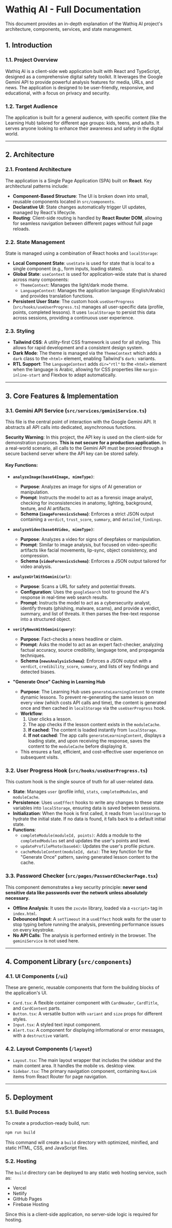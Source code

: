 
# Wathiq AI - Full Documentation

This document provides an in-depth explanation of the Wathiq AI project's architecture, components, services, and state management.

## 1. Introduction

### 1.1. Project Overview

Wathiq AI is a client-side web application built with React and TypeScript, designed as a comprehensive digital safety toolkit. It leverages the Google Gemini API to provide powerful analysis features for media, URLs, and news. The application is designed to be user-friendly, responsive, and educational, with a focus on privacy and security.

### 1.2. Target Audience

The application is built for a general audience, with specific content (like the Learning Hub) tailored for different age groups: kids, teens, and adults. It serves anyone looking to enhance their awareness and safety in the digital world.

---

## 2. Architecture

### 2.1. Frontend Architecture

The application is a Single Page Application (SPA) built on **React**. Key architectural patterns include:

-   **Component-Based Structure**: The UI is broken down into small, reusable components located in `src/components`.
-   **Declarative UI**: State changes automatically trigger UI updates, managed by React's lifecycle.
-   **Routing**: Client-side routing is handled by **React Router DOM**, allowing for seamless navigation between different pages without full page reloads.

### 2.2. State Management

State is managed using a combination of React hooks and `localStorage`:

-   **Local Component State**: `useState` is used for state that is local to a single component (e.g., form inputs, loading states).
-   **Global State**: `useContext` is used for application-wide state that is shared across many components:
    -   `ThemeContext`: Manages the light/dark mode theme.
    -   `LanguageContext`: Manages the application language (English/Arabic) and provides translation functions.
-   **Persistent User State**: The custom hook `useUserProgress` (`src/hooks/useUserProgress.ts`) manages all user-specific data (profile, points, completed lessons). It uses `localStorage` to persist this data across sessions, providing a continuous user experience.

### 2.3. Styling

-   **Tailwind CSS**: A utility-first CSS framework is used for all styling. This allows for rapid development and a consistent design system.
-   **Dark Mode**: The theme is managed via the `ThemeContext` which adds a `dark` class to the `<html>` element, enabling Tailwind's `dark:` variants.
-   **RTL Support**: The `LanguageContext` adds `dir="rtl"` to the `<html>` element when the language is Arabic, allowing for CSS properties like `margin-inline-start` and Flexbox to adapt automatically.

---

## 3. Core Features & Implementation

### 3.1. Gemini API Service (`src/services/geminiService.ts`)

This file is the central point of interaction with the Google Gemini API. It abstracts all API calls into dedicated, asynchronous functions.

**Security Warning**: In this project, the API key is used on the client-side for demonstration purposes. **This is not secure for a production application.** In a real-world scenario, all calls to the Gemini API must be proxied through a secure backend server where the API key can be stored safely.

#### Key Functions:

-   **`analyzeImage(base64Image, mimeType)`**:
    -   **Purpose**: Analyzes an image for signs of AI generation or manipulation.
    -   **Prompt**: Instructs the model to act as a forensic image analyst, checking for inconsistencies in anatomy, lighting, background, texture, and AI artifacts.
    -   **Schema (`imageForensicsSchema`)**: Enforces a strict JSON output containing a `verdict`, `trust_score`, `summary`, and `detailed_findings`.

-   **`analyzeVideo(base64Video, mimeType)`**:
    -   **Purpose**: Analyzes a video for signs of deepfakes or manipulation.
    -   **Prompt**: Similar to image analysis, but focused on video-specific artifacts like facial movements, lip-sync, object consistency, and compression.
    -   **Schema (`videoForensicsSchema`)**: Enforces a JSON output tailored for video analysis.

-   **`analyzeUrlWithGemini(url)`**:
    -   **Purpose**: Scans a URL for safety and potential threats.
    -   **Configuration**: Uses the `googleSearch` tool to ground the AI's response in real-time web search results.
    -   **Prompt**: Instructs the model to act as a cybersecurity analyst, identify threats (phishing, malware, scams), and provide a verdict, summary, and list of threats. It then parses the free-text response into a structured object.

-   **`verifyNewsWithGemini(query)`**:
    -   **Purpose**: Fact-checks a news headline or claim.
    -   **Prompt**: Asks the model to act as an expert fact-checker, analyzing factual accuracy, source credibility, language tone, and propaganda techniques.
    -   **Schema (`newsAnalysisSchema`)**: Enforces a JSON output with a `verdict`, `credibility_score`, `summary`, and lists of key findings and detected biases.

-   **"Generate Once" Caching in Learning Hub**
    -   **Purpose**: The Learning Hub uses `generateLearningContent` to create dynamic lessons. To prevent re-generating the same lesson on every view (which costs API calls and time), the content is generated once and then cached in `localStorage` via the `useUserProgress` hook.
    -   **Workflow**:
        1. User clicks a lesson.
        2. The app checks if the lesson content exists in the `moduleCache`.
        3. **If cached**: The content is loaded instantly from `localStorage`.
        4. **If not cached**: The app calls `generateLearningContent`, displays a loading state, and upon receiving the response, saves the content to the `moduleCache` before displaying it.
    -   This ensures a fast, efficient, and cost-effective user experience on subsequent visits.

### 3.2. User Progress Hook (`src/hooks/useUserProgress.ts`)

This custom hook is the single source of truth for all user-related data.

-   **State**: Manages `user` (profile info), `stats`, `completedModules`, and `moduleCache`.
-   **Persistence**: Uses `useEffect` hooks to write any changes to these state variables into `localStorage`, ensuring data is saved between sessions.
-   **Initialization**: When the hook is first called, it reads from `localStorage` to hydrate the initial state. If no data is found, it falls back to a default initial state.
-   **Functions**:
    -   `completeModule(moduleId, points)`: Adds a module to the `completedModules` set and updates the user's points and level.
    -   `updateProfilePhoto(base64)`: Updates the user's profile picture.
    -   `cacheModuleContent(moduleId, data)`: The key function for the "Generate Once" pattern, saving generated lesson content to the cache.

### 3.3. Password Checker (`src/pages/PasswordCheckerPage.tsx`)

This component demonstrates a key security principle: **never send sensitive data like passwords over the network unless absolutely necessary.**

-   **Offline Analysis**: It uses the `zxcvbn` library, loaded via a `<script>` tag in `index.html`.
-   **Debounced Input**: A `setTimeout` in a `useEffect` hook waits for the user to stop typing before running the analysis, preventing performance issues on every keystroke.
-   **No API Calls**: The analysis is performed entirely in the browser. The `geminiService` is not used here.

---

## 4. Component Library (`src/components`)

### 4.1. UI Components (`/ui`)

These are generic, reusable components that form the building blocks of the application's UI.

-   `Card.tsx`: A flexible container component with `CardHeader`, `CardTitle`, and `CardContent` parts.
-   `Button.tsx`: A versatile button with `variant` and `size` props for different styles.
-   `Input.tsx`: A styled text input component.
-   `Alert.tsx`: A component for displaying informational or error messages, with a `destructive` variant.

### 4.2. Layout Components (`/layout`)

-   `Layout.tsx`: The main layout wrapper that includes the sidebar and the main content area. It handles the mobile vs. desktop view.
-   `Sidebar.tsx`: The primary navigation component, containing `NavLink` items from React Router for page navigation.

---

## 5. Deployment

### 5.1. Build Process

To create a production-ready build, run:
```bash
npm run build
```
This command will create a `build` directory with optimized, minified, and static HTML, CSS, and JavaScript files.

### 5.2. Hosting

The `build` directory can be deployed to any static web hosting service, such as:

-   Vercel
-   Netlify
-   GitHub Pages
-   Firebase Hosting

Since this is a client-side application, no server-side logic is required for hosting.
